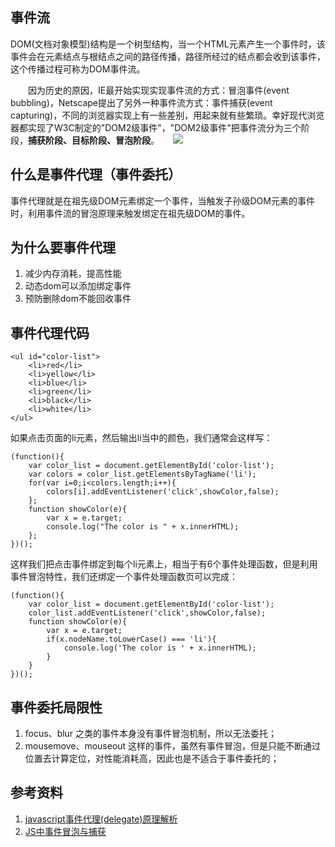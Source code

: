 ## 事件流

DOM(文档对象模型)结构是一个树型结构，当一个HTML元素产生一个事件时，该事件会在元素结点与根结点之间的路径传播，路径所经过的结点都会收到该事件，这个传播过程可称为DOM事件流。

　　因为历史的原因，IE最开始实现实现事件流的方式：冒泡事件(event bubbling)，Netscape提出了另外一种事件流方式：事件捕获(event capturing)，不同的浏览器实现上有一些差别，用起来就有些繁琐。幸好现代浏览器都实现了W3C制定的"DOM2级事件"，"DOM2级事件"把事件流分为三个阶段，**捕获阶段、目标阶段、冒泡阶段**。
　
![](https://images2015.cnblogs.com/blog/585911/201606/585911-20160625153700078-1515142859.png)

## 什么是事件代理（事件委托）

事件代理就是在祖先级DOM元素绑定一个事件，当触发子孙级DOM元素的事件时，利用事件流的冒泡原理来触发绑定在祖先级DOM的事件。


## 为什么要事件代理

1. 	减少内存消耗，提高性能
2. 动态dom可以添加绑定事件
3. 预防删除dom不能回收事件

## 事件代理代码

```
<ul id="color-list">
    <li>red</li>
    <li>yellow</li>
    <li>blue</li>
    <li>green</li>
    <li>black</li>
    <li>white</li>
</ul>
```

如果点击页面的li元素，然后输出li当中的颜色，我们通常会这样写：

```
(function(){
    var color_list = document.getElementById('color-list');
    var colors = color_list.getElementsByTagName('li');
    for(var i=0;i<colors.length;i++){                          
        colors[i].addEventListener('click',showColor,false);
    };
    function showColor(e){
        var x = e.target;
        console.log("The color is " + x.innerHTML);
    };
})();
```

这样我们把点击事件绑定到每个li元素上，相当于有6个事件处理函数，但是利用事件冒泡特性，我们还绑定一个事件处理函数页可以完成：

```
(function(){
    var color_list = document.getElementById('color-list');
    color_list.addEventListener('click',showColor,false);
    function showColor(e){
        var x = e.target;
        if(x.nodeName.toLowerCase() === 'li'){
            console.log('The color is ' + x.innerHTML);
        }
    }
})();
```

## 事件委托局限性
1.  focus、blur 之类的事件本身没有事件冒泡机制，所以无法委托；
2. mousemove、mouseout 这样的事件，虽然有事件冒泡，但是只能不断通过位置去计算定位，对性能消耗高，因此也是不适合于事件委托的；



## 参考资料
1. [javascript事件代理(delegate)原理解析](https://www.cnblogs.com/webhelper/p/5616477.html)
2. [JS中事件冒泡与捕获](https://segmentfault.com/a/1190000005654451)
